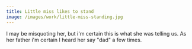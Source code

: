 ```yaml
---
title: Little miss likes to stand
image: /images/work/little-miss-standing.jpg
---
```


I may be misquoting her, but i'm certain this is what she was telling us.
As her father i'm certain I heard her say "dad" a few times.